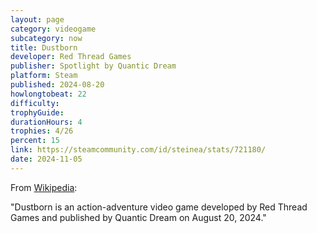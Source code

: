 ```yaml
---
layout: page
category: videogame
subcategory: now
title: Dustborn
developer: Red Thread Games
publisher: Spotlight by Quantic Dream
platform: Steam
published: 2024-08-20
howlongtobeat: 22
difficulty:
trophyGuide:
durationHours: 4
trophies: 4/26
percent: 15
link: https://steamcommunity.com/id/steinea/stats/721180/
date: 2024-11-05
---
```


From [Wikipedia](https://en.wikipedia.org/wiki/Dustborn):

"Dustborn is an action-adventure video game developed by Red Thread Games and published by Quantic Dream on August 20, 2024."

